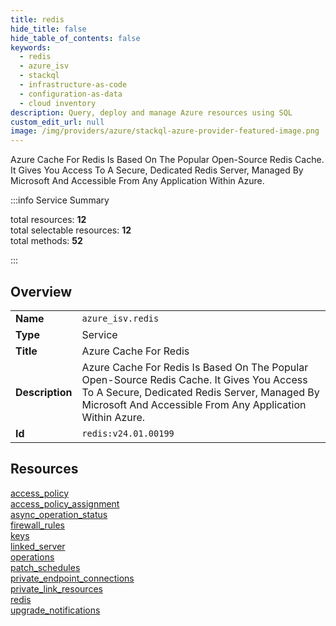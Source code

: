 ```yaml
---
title: redis
hide_title: false
hide_table_of_contents: false
keywords:
  - redis
  - azure_isv
  - stackql
  - infrastructure-as-code
  - configuration-as-data
  - cloud inventory
description: Query, deploy and manage Azure resources using SQL
custom_edit_url: null
image: /img/providers/azure/stackql-azure-provider-featured-image.png
---
```


Azure Cache For Redis Is Based On The Popular Open-Source Redis Cache. It Gives You Access To A Secure, Dedicated Redis Server, Managed By Microsoft And Accessible From Any Application Within Azure.  
    
:::info Service Summary

<div class="row">
<div class="providerDocColumn">
<span>total resources:&nbsp;<b>12</b></span><br />
<span>total selectable resources:&nbsp;<b>12</b></span><br />
<span>total methods:&nbsp;<b>52</b></span><br />
</div>
</div>

:::

## Overview
<table><tbody>
<tr><td><b>Name</b></td><td><code>azure_isv.redis</code></td></tr>
<tr><td><b>Type</b></td><td>Service</td></tr>
<tr><td><b>Title</b></td><td>Azure Cache For Redis</td></tr>
<tr><td><b>Description</b></td><td>Azure Cache For Redis Is Based On The Popular Open-Source Redis Cache. It Gives You Access To A Secure, Dedicated Redis Server, Managed By Microsoft And Accessible From Any Application Within Azure.</td></tr>
<tr><td><b>Id</b></td><td><code>redis:v24.01.00199</code></td></tr>
</tbody></table>

## Resources
<div class="row">
<div class="providerDocColumn">
<a href="/providers/azure_isv/redis/access_policy/">access_policy</a><br />
<a href="/providers/azure_isv/redis/access_policy_assignment/">access_policy_assignment</a><br />
<a href="/providers/azure_isv/redis/async_operation_status/">async_operation_status</a><br />
<a href="/providers/azure_isv/redis/firewall_rules/">firewall_rules</a><br />
<a href="/providers/azure_isv/redis/keys/">keys</a><br />
<a href="/providers/azure_isv/redis/linked_server/">linked_server</a><br />
</div>
<div class="providerDocColumn">
<a href="/providers/azure_isv/redis/operations/">operations</a><br />
<a href="/providers/azure_isv/redis/patch_schedules/">patch_schedules</a><br />
<a href="/providers/azure_isv/redis/private_endpoint_connections/">private_endpoint_connections</a><br />
<a href="/providers/azure_isv/redis/private_link_resources/">private_link_resources</a><br />
<a href="/providers/azure_isv/redis/redis/">redis</a><br />
<a href="/providers/azure_isv/redis/upgrade_notifications/">upgrade_notifications</a><br />
</div>
</div>
